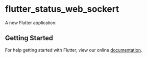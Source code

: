 # flutter_status_web_sockert

A new Flutter application.

## Getting Started

For help getting started with Flutter, view our online
[documentation](https://flutter.io/).
